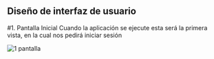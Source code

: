 ## Diseño de interfaz de usuario

#1. Pantalla Inicial
   Cuando la aplicación se ejecute esta será la primera vista, en la cual nos pedirá iniciar sesión
   
   ![1 pantalla](https://user-images.githubusercontent.com/104042510/184979473-a79289e5-f772-4470-8513-5e32421766de.png)
